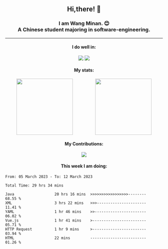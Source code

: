<div align="center">
	<h2>
		Hi,there! 👋
	</h2>
	<h3>
		I am Wang Minan. 😊 <br>
		A Chinese student majoring in software-engineering.
	</h3>
	<hr>
	<h4>I do well in:</h4>
		<div>
		<img src="https://img.shields.io/badge/-Vue.js-brightgreen" />
		<img src="https://img.shields.io/badge/-Java-orange" />
	</div>
	<h4>My stats:</h4>
	<div style="display: flex; justify-content: space-around;">
		<img style="height: 180px;" src="https://github-readme-stats.vercel.app/api?username=WangMinan&show_icons=true" />
		<img style="height: 180px;" src="https://github-readme-stats.vercel.app/api/top-langs/?username=WangMinan&layout=compact" />
	</div>
	<h4>My Contributions:</h4>
	<div>
		<img src="https://github-readme-activity-graph.cyclic.app/graph?username=WangMinan&theme=vue" />
	</div>
    <h4 style="text-align=center;">This week I am doing:</h4>
</div>

<!--START_SECTION:waka-->

```text
From: 05 March 2023 - To: 12 March 2023

Total Time: 29 hrs 34 mins

Java                  20 hrs 16 mins  >>>>>>>>>>>>>>>>>--------   68.55 %
XML                   3 hrs 22 mins   >>>----------------------   11.41 %
YAML                  1 hr 46 mins    >>-----------------------   06.02 %
Vue.js                1 hr 41 mins    >------------------------   05.71 %
HTTP Request          1 hr 9 mins     >------------------------   03.94 %
HTML                  22 mins         -------------------------   01.26 %
```

<!--END_SECTION:waka-->